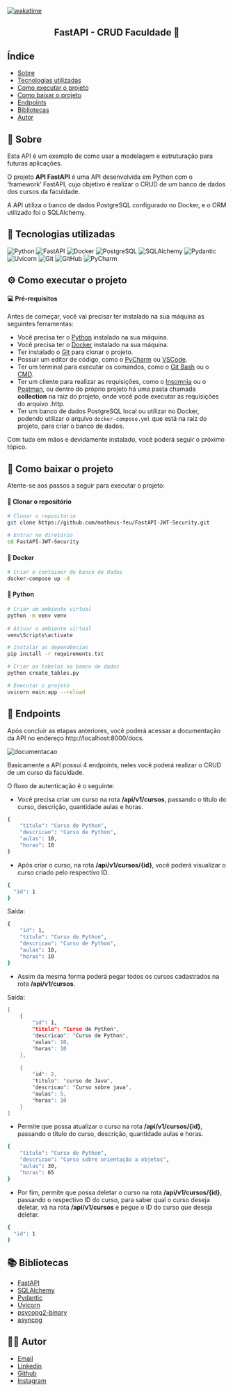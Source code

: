 [![wakatime](https://wakatime.com/badge/user/3bd24664-869f-460a-94e1-b98da8136504/project/84b221e2-7b66-4ea3-b381-f11d8513afe0.svg)](https://wakatime.com/badge/user/3bd24664-869f-460a-94e1-b98da8136504/project/84b221e2-7b66-4ea3-b381-f11d8513afe0)

<h2 align="center">FastAPI - CRUD Faculdade 🏫 </h2>

## Índice

- [Sobre](#-sobre)
- [Tecnologias utilizadas](#-tecnologias-utilizadas)
- [Como executar o projeto](#-como-executar-o-projeto)
- [Como baixar o projeto](#-como-baixar-o-projeto)
- [Endpoints](#-endpoints)
- [Bibliotecas](#-bibliotecas)
- [Autor](#-autor)

## 📖 Sobre

Esta API é um exemplo de como usar a modelagem e estruturação para futuras aplicações.

O projeto **API FastAPI** é uma API desenvolvida em Python com o ‘framework’ FastAPI, cujo objetivo é realizar o
CRUD de um banco de dados dos cursos da faculdade.

A API utiliza o banco de dados PostgreSQL configurado no Docker, e o ORM utilizado foi o SQLAlchemy.

## 🔗 Tecnologias utilizadas

![Python](https://img.shields.io/badge/-Python-3776AB?style=flat-square&logo=python&logoColor=white)
![FastAPI](https://img.shields.io/badge/-FastAPI-009688?style=flat-square&logo=fastapi&logoColor=white)
![Docker](https://img.shields.io/badge/-Docker-2496ED?style=flat-square&logo=docker&logoColor=white)
![PostgreSQL](https://img.shields.io/badge/-PostgreSQL-336791?style=flat-square&logo=postgresql&logoColor=white)
![SQLAlchemy](https://img.shields.io/badge/-SQLAlchemy-FF7F50?style=flat-square&logo=sqlalchemy&logoColor=white)
![Pydantic](https://img.shields.io/badge/-Pydantic-FF7F50?style=flat-square&logo=pydantic&logoColor=white)
![Uvicorn](https://img.shields.io/badge/-Uvicorn-FF7F50?style=flat-square&logo=uvicorn&logoColor=white)
![Git](https://img.shields.io/badge/-Git-F05032?style=flat-square&logo=git&logoColor=white)
![GitHub](https://img.shields.io/badge/-GitHub-181717?style=flat-square&logo=github&logoColor=white)
![PyCharm](https://img.shields.io/badge/-PyCharm-000000?style=flat-square&logo=pycharm&logoColor=white)

## ⚙️ Como executar o projeto

#### 💻 Pré-requisitos

Antes de começar, você vai precisar ter instalado na sua máquina as seguintes ferramentas:

- Você precisa ter o [Python](https://www.python.org/downloads/) instalado na sua máquina.
- Você precisa ter o [Docker](https://www.docker.com/products/docker-desktop) instalado na sua máquina.
- Ter instalado o [Git](https://git-scm.com/downloads) para clonar o projeto.
- Possuir um editor de código, como o [PyCharm](https://www.jetbrains.com/pt-br/pycharm/download/#section=windows)
  ou [VSCode](https://code.visualstudio.com/download).
- Ter um terminal para executar os comandos, como o [Git Bash](https://gitforwindows.org/) ou
  o [CMD](https://docs.microsoft.com/pt-br/windows-server/administration/windows-commands/cmd).
- Ter um cliente para realizar as requisições, como o [Insomnia](https://insomnia.rest/download/) ou
  o [Postman](https://www.postman.com/downloads/), ou dentro do próprio projeto há uma pasta chamada **collection** na
  raiz do projeto, onde você pode executar as requisições do arquivo .http.
- Ter um banco de dados PostgreSQL local ou utilizar no Docker, podendo utilizar o arquivo `docker-compose.yml` que está
  na raiz do projeto, para criar o banco de dados.

Com tudo em mãos e devidamente instalado, você poderá seguir o próximo tópico.

## 🎯 Como baixar o projeto

Atente-se aos passos a seguir para executar o projeto:

#### 📁 Clonar o repositório

```bash
# Clonar o repositório
git clone https://github.com/matheus-feu/FastAPI-JWT-Security.git

# Entrar no diretório
cd FastAPI-JWT-Security
```

#### 🐳 Docker

```bash
# Criar o container do banco de dados
docker-compose up -d
```

#### 🐍 Python

```bash
# Criar um ambiente virtual
python -m venv venv
 
# Ativar o ambiente virtual
venv\Scripts\activate

# Instalar as dependências
pip install -r requirements.txt

# Criar as tabelas no banco de dados
python create_tables.py

# Executar o projeto
uvicorn main:app --reload
```

## 📌 Endpoints

Após concluir as etapas anteriores, você poderá acessar a documentação da API no endereço http://localhost:8000/docs.

![documentacao](https://imgur.com/E3MTlQH.png)

Basicamente a API possui 4 endpoints, neles você poderá realizar o CRUD de um curso da faculdade.

O fluxo de autenticação é o seguinte:

- Você precisa criar um curso na rota **/api/v1/cursos**, passando o título do curso, descrição, quantidade aulas e
  horas.

```bash
{
    "titulo": "Curso de Python",
    "descricao": "Curso de Python",
    "aulas": 10,
    "horas": 10
}
```

- Após criar o curso, na rota **/api/v1/cursos/{id}**, você poderá visualizar o curso criado pelo respectivo ID.

```bash
{
  "id": 1
}
```

Saída:

```bash
{
    "id": 1,
    "titulo": "Curso de Python",
    "descricao": "Curso de Python",
    "aulas": 10,
    "horas": 10
}
```

- Assim da mesma forma poderá pegar todos os cursos cadastrados na rota **/api/v1/cursos**.

Saída:

```bash
[
    {
        "id": 1,
        "titulo": "Curso de Python",
        "descricao": "Curso de Python",
        "aulas": 10,
        "horas": 10
    },
    
    {
        "id": 2,
        "titulo": "curso de Java",
        "descricao": "Curso sobre java",
        "aulas": 5,
        "horas": 10
    }        
]
```

- Permite que possa atualizar o curso na rota **/api/v1/cursos/{id}**, passando o título do curso, descrição, quantidade
  aulas e horas.

```bash
{
    "titulo": "Curso de Python",
    "descricao": "Curso sobre orientação a objetos",
    "aulas": 30,
    "horas": 65
}
```

- Por fim, permite que possa deletar o curso na rota **/api/v1/cursos/{id}**, passando o respectivo ID do curso,
  para saber qual o curso deseja deletar, vá na rota **/api/v1/cursos** e pegue o ID do curso que deseja deletar.

```bash
{
  "id": 1
}
```

## 📚 Bibliotecas

- [FastAPI](https://fastapi.tiangolo.com/)
- [SQLAlchemy](https://www.sqlalchemy.org/)
- [Pydantic](https://pydantic-docs.helpmanual.io/)
- [Uvicorn](https://www.uvicorn.org/)
- [psycopg2-binary](https://pypi.org/project/psycopg2-binary/)
- [asyncpg](https://pypi.org/project/asyncpg/)

## 👨‍💻 Autor

- [Email](mailto:matheusfeu@gmail.com)
- [Linkedin](https://www.linkedin.com/in/matheus-feu-558558186/)
- [Github](https://github.com/matheus-feu)
- [Instagram](https://www.instagram.com/math_feu/)